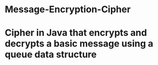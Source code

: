 # Message-Encryption-Cipher

# Cipher in Java that encrypts and decrypts a basic message using a queue data structure
